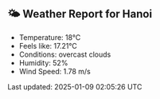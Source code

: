 <!-- WEATHER-START -->
## 🌤 Weather Report for Hanoi

- Temperature: 18°C
- Feels like: 17.21°C
- Conditions: overcast clouds
- Humidity: 52%
- Wind Speed: 1.78 m/s

Last updated: 2025-01-09 02:05:26 UTC
<!-- WEATHER-END -->
